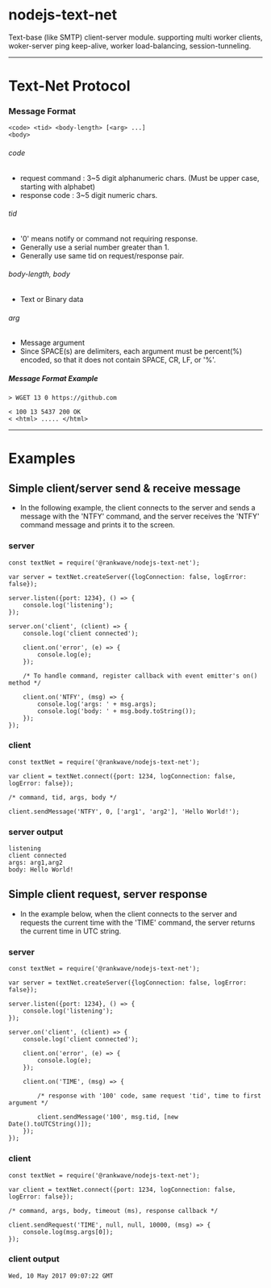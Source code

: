 # nodejs-text-net

Text-base (like SMTP) client-server module. supporting multi worker clients, woker-server ping keep-alive, worker load-balancing, session-tunneling.

-----

# Text-Net Protocol

### Message Format

	<code> <tid> <body-length> [<arg> ...]
	<body>
	
###### code

* request command : 3~5 digit alphanumeric chars. (Must be upper case, starting with alphabet) 
* response code : 3~5 digit numeric chars.

###### tid

* '0' means notify or command not requiring response.
* Generally use a serial number greater than 1.
* Generally use same tid on request/response pair. 

###### body-length, body

* Text or Binary data

###### arg

* Message argument
* Since SPACE(s) are delimiters, each argument must be percent(%) encoded, so that it does not contain SPACE, CR, LF, or '%'.

##### Message Format Example
	> WGET 13 0 https://github.com
	
	< 100 13 5437 200 OK
	< <html> ..... </html>

-----
# Examples

## Simple client/server send & receive message

* In the following example, the client connects to the server and sends a message with the 'NTFY' command, and the server receives the 'NTFY' command message and prints it to the screen.

### server

```
const textNet = require('@rankwave/nodejs-text-net');

var server = textNet.createServer({logConnection: false, logError: false});

server.listen({port: 1234}, () => {
	console.log('listening');
});

server.on('client', (client) => {
	console.log('client connected');
	
	client.on('error', (e) => {
		console.log(e);
	});
	
	/* To handle command, register callback with event emitter's on() method */
	
	client.on('NTFY', (msg) => {
		console.log('args: ' + msg.args);
		console.log('body: ' + msg.body.toString());
	});
});
```

### client

```
const textNet = require('@rankwave/nodejs-text-net');

var client = textNet.connect({port: 1234, logConnection: false, logError: false});

/* command, tid, args, body */

client.sendMessage('NTFY', 0, ['arg1', 'arg2'], 'Hello World!');
```

### server output

```
listening
client connected
args: arg1,arg2
body: Hello World!
```

## Simple client request, server response

* In the example below, when the client connects to the server and requests the current time with the 'TIME' command, the server returns the current time in UTC string.

### server

```
const textNet = require('@rankwave/nodejs-text-net');

var server = textNet.createServer({logConnection: false, logError: false});

server.listen({port: 1234}, () => {
	console.log('listening');
});

server.on('client', (client) => {
	console.log('client connected');
	
	client.on('error', (e) => {
		console.log(e);
	});
	
	client.on('TIME', (msg) => {
	
		/* response with '100' code, same request 'tid', time to first argument */
		
		client.sendMessage('100', msg.tid, [new Date().toUTCString()]);
	});
});
```

### client

```
const textNet = require('@rankwave/nodejs-text-net');

var client = textNet.connect({port: 1234, logConnection: false, logError: false});

/* command, args, body, timeout (ms), response callback */

client.sendRequest('TIME', null, null, 10000, (msg) => {
	console.log(msg.args[0]);
});
```

### client output

```
Wed, 10 May 2017 09:07:22 GMT
```